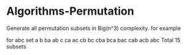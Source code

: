 # Algorithms-Permutation

Generate all permutation subsets in  Big(n^3) complexity.
for example

for abc set
a
b
ba
ab
c
ca
ac
cb
bc
cba
bca
bac
cab
acb
abc
Total 15 subsets
